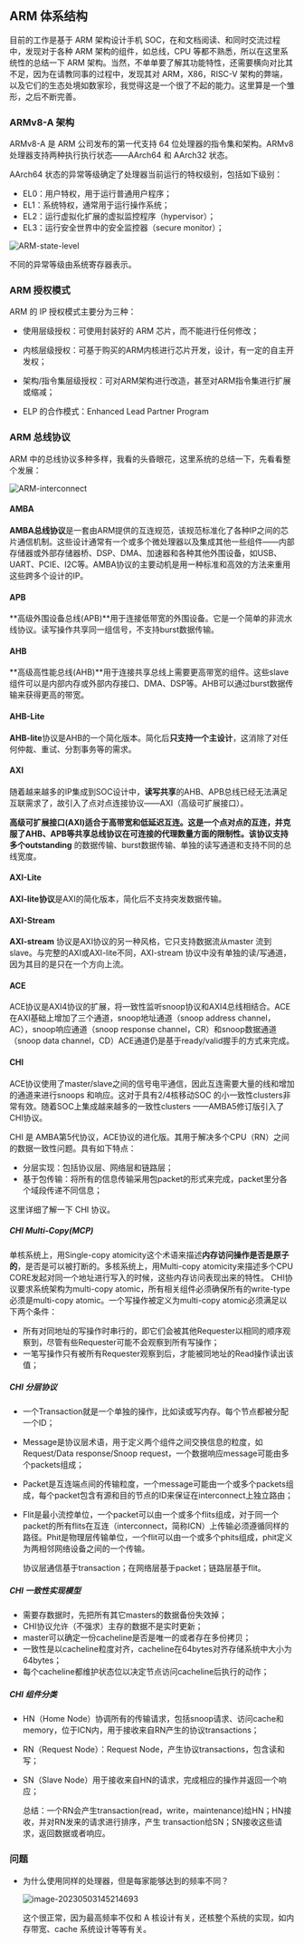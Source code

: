 ## ARM 体系结构

目前的工作是基于 ARM 架构设计手机 SOC，在和文档阅读、和同时交流过程中，发现对于各种 ARM 架构的组件，如总线，CPU 等都不熟悉，所以在这里系统性的总结一下 ARM 架构。当然，不单单要了解其功能特性，还需要横向对比其不足，因为在请教同事的过程中，发现其对 ARM，X86，RISC-V 架构的弊端，以及它们的生态处境如数家珍，我觉得这是一个很了不起的能力。这里算是一个雏形，之后不断完善。

### ARMv8-A 架构

ARMv8-A 是 ARM 公司发布的第一代支持 64 位处理器的指令集和架构。ARMv8 处理器支持两种执行执行状态——AArch64 和 AArch32 状态。

AArch64 状态的异常等级确定了处理器当前运行的特权级别，包括如下级别：

- EL0：用户特权，用于运行普通用户程序；
- EL1：系统特权，通常用于运行操作系统；
- EL2：运行虚拟化扩展的虚拟监控程序（hypervisor）；
- EL3：运行安全世界中的安全监控器（secure monitor）；

![ARM-state-level](D:\gitlab\UtopianFuture.github.io\image\ARM-state-level.svg)

不同的异常等级由系统寄存器表示。

### ARM 授权模式

ARM 的 IP 授权模式主要分为三种：

- 使用层级授权：可使用封装好的 ARM 芯片，而不能进行任何修改；

- 内核层级授权：可基于购买的ARM内核进行芯片开发，设计，有一定的自主开发权；

- 架构/指令集层级授权：可对ARM架构进行改造，甚至对ARM指令集进行扩展或缩减；

- ELP 的合作模式：Enhanced Lead Partner Program

### ARM 总线协议

ARM 中的总线协议多种多样，我看的头昏眼花，这里系统的总结一下，先看看整个发展：

![ARM-interconnect](D:\gitlab\UtopianFuture.github.io\image\ARM-interconnect.svg)

#### AMBA

**AMBA总线协议**是一套由ARM提供的互连规范，该规范标准化了各种IP之间的芯片通信机制。这些设计通常有一个或多个微处理器以及集成其他一些组件——内部存储器或外部存储器桥、DSP、DMA、加速器和各种其他外围设备，如USB、UART、PCIE、I2C等。AMBA协议的主要动机是用一种标准和高效的方法来重用这些跨多个设计的IP。

#### APB

**高级外围设备总线(APB)**用于连接低带宽的外围设备。它是一个简单的非流水线协议。读写操作共享同一组信号，不支持burst数据传输。

#### AHB

**高级高性能总线(AHB)**用于连接共享总线上需要更高带宽的组件。这些slave组件可以是内部内存或外部内存接口、DMA、DSP等。AHB可以通过burst数据传输来获得更高的带宽。

#### AHB-Lite

**AHB-lite**协议是AHB的一个简化版本。简化后**只支持一个主设计**，这消除了对任何仲裁、重试、分割事务等的需求。

#### AXI

随着越来越多的IP集成到SOC设计中，**读写共享**的AHB、APB总线已经无法满足互联需求了，故引入了点对点连接协议——AXI（高级可扩展接口）。

**高级可扩展接口(AXI)**适合于高带宽和低延迟互连。这是一个点对点的互连，并克服了AHB、APB等共享总线协议在可连接的代理数量方面的限制性。该协议**支持多个outstanding** 的数据传输、burst数据传输、单独的读写通道和支持不同的总线宽度。

#### AXI-Lite

**AXI-lite协议**是AXI的简化版本，简化后不支持突发数据传输。

#### AXI-Stream

**AXI-stream** 协议是AXI协议的另一种风格，它只支持数据流从master 流到slave。与完整的AXI或AXI-lite不同，AXI-stream 协议中没有单独的读/写通道，因为其目的是只在一个方向上流。

#### ACE

ACE协议是AXI4协议的扩展，将一致性监听snoop协议和AXI4总线相结合。ACE在AXI基础上增加了三个通道，snoop地址通道（snoop address channel，AC），snoop响应通道（snoop response channel，CR）和snoop数据通道（snoop data channel，CD）ACE通道仍是基于ready/valid握手的方式来完成。

#### CHI

ACE协议使用了master/slave之间的信号电平通信，因此互连需要大量的线和增加的通道来进行snoops 和响应。这对于具有2/4核移动SOC 的小一致性clusters非常有效。随着SOC上集成越来越多的一致性clusters ——AMBA5修订版引入了CHI协议。

CHI 是 AMBA第5代协议，ACE协议的进化版。其用于解决多个CPU（RN）之间的数据一致性问题。具有如下特点：

- 分层实现：包括协议层、网络层和链路层；
- 基于包传输：将所有的信息传输采用包packet的形式来完成，packet里分各个域段传递不同信息；

这里详细了解一下 CHI 协议。

##### CHI Multi-Copy(MCP)

单核系统上，用Single-copy atomicity这个术语来描述**内存访问操作是否是原子的**，是否是可以被打断的。多核系统上，用Multi-copy atomicity来描述多个CPU CORE发起对同一个地址进行写入的时候，这些内存访问表现出来的特性。
CHI协议要求系统架构为multi-copy atomic，所有相关组件必须确保所有的write-type必须是multi-copy atomic。一个写操作被定义为multi-copy atomic必须满足以下两个条件：

- 所有对同地址的写操作时串行的，即它们会被其他Requester以相同的顺序观察到，尽管有些Requester可能不会观察到所有写操作；
- 一笔写操作只有被所有Requester观察到后，才能被同地址的Read操作读出该值；

##### CHI 分层协议

- 一个Transaction就是一个单独的操作，比如读或写内存。每个节点都被分配一个ID；

- Message是协议层术语，用于定义两个组件之间交换信息的粒度，如Request/Data response/Snoop request，一个数据响应message可能由多个packets组成；

- Packet是互连端点间的传输粒度，一个message可能由一个或多个packets组成，每个packet包含有源和目的节点的ID来保证在interconnect上独立路由；

- Flit是最小流控单位，一个packet可以由一个或多个flits组成，对于同一个packet的所有flits在互连（interconnect，简称ICN）上传输必须遵循同样的路径。Phit是物理层传输单位，一个flit可以由一个或多个phits组成，phit定义为两相邻网络设备之间的一个传输。

  协议层通信基于transaction；在网络层基于packet；链路层基于flit。

##### CHI 一致性实现模型

- 需要存数据时，先把所有其它masters的数据备份失效掉；
- CHI协议允许（不强求）主存的数据不是实时更新；
- master可以确定一份cacheline是否是唯一的或者存在多份拷贝；
- 一致性是以cacheline粒度对齐，cacheline在64bytes对齐存储系统中大小为64bytes；
- 每个cacheline都维护状态位以决定节点访问cacheline后执行的动作；

##### CHI 组件分类

- HN（Home Node）协调所有的传输请求，包括snoop请求、访问cache和memory，位于ICN内，用于接收来自RN产生的协议transactions；

- RN（Request Node）：Request Node，产生协议transactions，包含读和写；

- SN（Slave Node）用于接收来自HN的请求，完成相应的操作并返回一个响应；

  总结：一个RN会产生transaction(read，write，maintenance)给HN；HN接收，并对RN发来的请求进行排序，产生
  transaction给SN；SN接收这些请求，返回数据或者响应。

### 问题

- 为什么使用同样的处理器，但是每家能够达到的频率不同？

  ![image-20230503145214693](C:\Users\XM\AppData\Roaming\Typora\typora-user-images\image-20230503145214693.png)
  
  这个很正常，因为最高频率不仅和 A 核设计有关，还核整个系统的实现，如内存带宽、cache 系统设计等等有关。